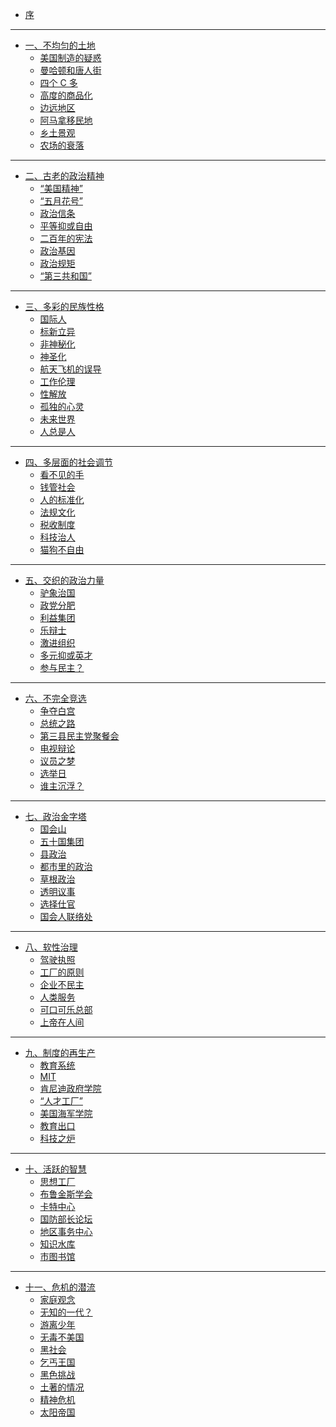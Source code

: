 - [序](./preface.md)
-----
- [一、不均匀的土地]()
  - [美国制造的疑惑](./chapter-1-1.md)
  - [曼哈顿和唐人街](./chapter-1-2.md)
  - [四个 C 多](./chapter-1-3.md)
  - [高度的商品化](./chapter-1-4.md)
  - [边远地区](./chapter-1-5.md)
  - [阿马拿移民地](./chapter-1-6.md)
  - [乡土景观](./chapter-1-7.md)
  - [农场的衰落](./chapter-1-8.md)
-----
- [二、古老的政治精神]()
  - [“美国精神”](./chapter-2-1.md)
  - [“五月花号”](./chapter-2-2.md)
  - [政治信条](./chapter-2-3.md)
  - [平等抑或自由](./chapter-2-4.md)
  - [二百年的宪法](./chapter-2-5.md)
  - [政治基因](./chapter-2-6.md)
  - [政治规矩](./chapter-2-7.md)
  - [“第三共和国” ](./chapter-2-8.md)
-----
- [三、多彩的民族性格]()
  - [国际人](./chapter-3-1.md)
  - [标新立异](./chapter-3-2.md)
  - [非神秘化](./chapter-3-3.md)
  - [神圣化](./chapter-3-4.md)
  - [航天飞机的误导](./chapter-3-5.md)
  - [工作伦理](./chapter-3-6.md)
  - [性解放](./chapter-3-7.md)
  - [孤独的心灵](./chapter-3-8.md)
  - [未来世界](./chapter-3-9.md)
  - [人总是人](./chapter-3-10.md)
-----
- [四、多层面的社会调节]()
  - [看不见的手](./chapter-4-1.md)
  - [钱管社会](./chapter-4-2.md)
  - [人的标准化](./chapter-4-3.md)
  - [法规文化](./chapter-4-4.md)
  - [税收制度](./chapter-4-5.md)
  - [科技治人](./chapter-4-6.md)
  - [猫狗不自由](./chapter-4-7.md)
-----
- [五、交织的政治力量]()
  - [驴象治国](./chapter-5-1.md)
  - [政党分肥](./chapter-5-2.md)
  - [利益集团](./chapter-5-3.md)
  - [乐辩士](./chapter-5-4.md)
  - [激进组织](./chapter-5-5.md)
  - [多元抑或英才](./chapter-5-6.md)
  - [参与民主？](./chapter-5-7.md)
-----
- [六、不完全竞选]()
  - [争夺白宫](./chapter-6-1.md)
  - [总统之路](./chapter-6-2.md)
  - [第三县民主党聚餐会](./chapter-6-3.md)
  - [电视辩论](./chapter-6-4.md)
  - [议员之梦](./chapter-6-5.md)
  - [选举日](./chapter-6-6.md)
  - [谁主沉浮？](./chapter-6-7.md)
-----
- [七、政治金字塔]()
  - [国会山](./chapter-7-1.md)
  - [五十国集团](./chapter-7-2.md)
  - [县政治](./chapter-7-3.md)
  - [都市里的政治](./chapter-7-4.md)
  - [草根政治](./chapter-7-5.md)
  - [透明议事](./chapter-7-6.md)
  - [选择仕官](./chapter-7-7.md)
  - [国会人联络处](./chapter-7-8.md)
-----
- [八、软性治理]()
  - [驾驶执照](./chapter-8-1.md)
  - [工厂的原则](./chapter-8-2.md)
  - [企业不民主](./chapter-8-3.md)
  - [人类服务](./chapter-8-4.md)
  - [可口可乐总部](./chapter-8-5.md)
  - [上帝在人间](./chapter-8-6.md)
-----
- [九、制度的再生产]()
  - [教育系统](./chapter-9-1.md)
  - [MIT](./chapter-9-2.md)
  - [肯尼迪政府学院](./chapter-9-3.md)
  - [“人才工厂”](./chapter-9-4.md)
  - [美国海军学院](./chapter-9-5.md)
  - [教育出口](./chapter-9-6.md)
  - [科技之炉](./chapter-9-7.md)
-----
- [十、活跃的智慧]()
  - [思想工厂](./chapter-10-1.md)
  - [布鲁金斯学会](./chapter-10-2.md)
  - [卡特中心](./chapter-10-3.md)
  - [国防部长论坛](./chapter-10-4.md)
  - [地区事务中心](./chapter-10-5.md)
  - [知识水库](./chapter-10-6.md)
  - [市图书馆](./chapter-10-7.md)
-----
- [十一、危机的潜流]()
  - [家庭观念](./chapter-11-1.md)
  - [无知的一代？](./chapter-11-2.md)
  - [游离少年](./chapter-11-3.md)
  - [无毒不美国](./chapter-11-4.md)
  - [黑社会](./chapter-11-5.md)
  - [乞丐王国](./chapter-11-6.md)
  - [黑色挑战](./chapter-11-7.md)
  - [土著的情况](./chapter-11-8.md)
  - [精神危机](./chapter-11-9.md)
  - [太阳帝国](./chapter-11-10.md)